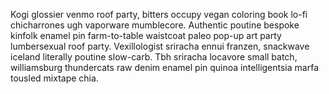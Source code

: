 Kogi glossier venmo roof party, bitters occupy vegan coloring book lo-fi chicharrones ugh vaporware mumblecore. Authentic poutine bespoke kinfolk enamel pin farm-to-table waistcoat paleo pop-up art party lumbersexual roof party. Vexillologist sriracha ennui franzen, snackwave iceland literally poutine slow-carb. Tbh sriracha locavore small batch, williamsburg thundercats raw denim enamel pin quinoa intelligentsia marfa tousled mixtape chia.